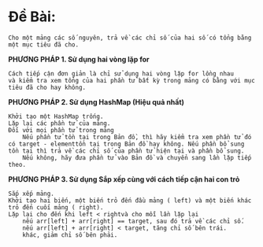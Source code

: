 # **Đề Bài:** 
    Cho một mảng các số nguyên, trả về các chỉ số của hai số có tổng bằng một mục tiêu đã cho.

**PHƯƠNG PHÁP 1. Sử dụng hai vòng lặp for**

    Cách tiếp cận đơn giản là chỉ sử dụng hai vòng lặp for lồng nhau 
    và kiểm tra xem tổng của hai phần tử bất kỳ trong mảng có bằng với mục tiêu đã cho hay không.

**PHƯƠNG PHÁP 2. Sử dụng HashMap (Hiệu quả nhất)**

    Khởi tạo một HashMap trống.
    Lặp lại các phần tử của mảng.
    Đối với mọi phần tử trong mảng 
        Nếu phần tử tồn tại trong Bản đồ, thì hãy kiểm tra xem phần tử đó có target - elementtồn tại trong Bản đồ hay không. Nếu phần bổ sung tồn tại thì trả về các chỉ số của phần tử hiện tại và phần bổ sung.
        Nếu không, hãy đưa phần tử vào Bản đồ và chuyển sang lần lặp tiếp theo.

**PHƯƠNG PHÁP 3. Sử dụng Sắp xếp cùng với cách tiếp cận hai con trỏ**

    Sắp xếp mảng.
    Khởi tạo hai biến, một biến trỏ đến đầu mảng ( left) và một biến khác trỏ đến cuối mảng ( right).
    Lặp lại cho đến khi left < rightvà cho mỗi lần lặp lại
        nếu arr[left] + arr[right] == target, sau đó trả về các chỉ số.
        nếu arr[left] + arr[right] < target, tăng chỉ số bên trái.
        khác, giảm chỉ số bên phải.